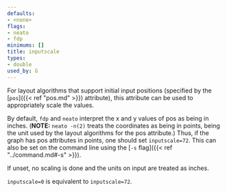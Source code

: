 ```yaml
---
defaults:
- <none>
flags:
- neato
- fdp
minimums: []
title: inputscale
types:
- double
used_by: G
---
```

For layout algorithms that support initial input positions (specified by the [`pos`]({{< ref "pos.md" >}}) attribute),
this attribute can be used to appropriately scale the values.

By default, `fdp` and `neato` interpret
the x and y values of pos as being in inches. (**NOTE:** `neato -n(2)` treats the coordinates as
being in points, being the unit used by the layout algorithms for the pos attribute.) Thus, if
the graph has pos attributes in points, one should set `inputscale=72`.
This can also be set on the command line using the [`-s` flag]({{< ref "../command.md#-s" >}}).

If unset, no scaling is done and the units on input are treated as inches.

`inputscale=0` is equivalent to `inputscale=72`.
